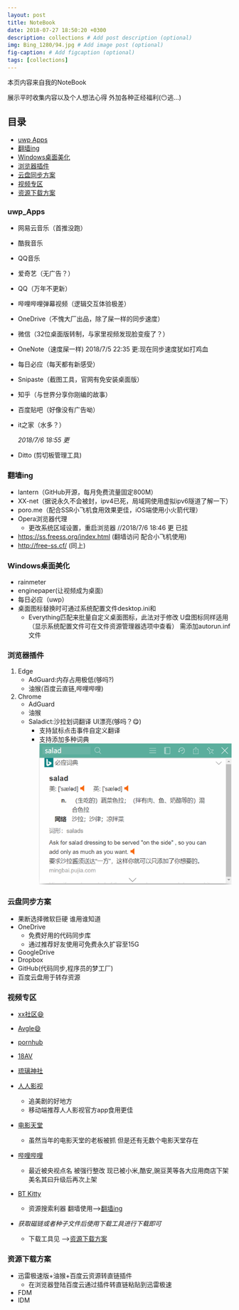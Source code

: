 ```yaml
---
layout: post
title: NoteBook
date: 2018-07-27 18:50:20 +0300
description: collections # Add post description (optional)
img: Bing_1280/94.jpg # Add image post (optional)
fig-caption: # Add figcaption (optional)
tags: [collections]
---
```


本页内容来自我的NoteBook

展示平时收集内容以及个人想法心得 外加各种正经福利(:no_mouth:逃...)

## 目录
* [uwp Apps](#uwp_Apps "uwp推荐")
* [翻墙ing](#翻墙ing "翻墙集合")
* [Windows桌面美化](#Windows桌面美化 "Windows桌面美化")
* [浏览器插件](#浏览器插件 "浏览器插件")
* [云盘同步方案](#云盘同步方案 "云盘同步方案")
* [视频专区](#视频专区 "视频资源专区")
* [资源下载方案](#资源下载方案 "资源下载方案")

### uwp_Apps
* 网易云音乐（首推没跑）
* 酷我音乐
* QQ音乐
* 爱奇艺（无广告？）
* QQ（万年不更新）
* 哔哩哔哩弹幕视频（逻辑交互体验极差）
* OneDrive（不愧大厂出品，除了屎一样的同步速度）
* 微信（32位桌面版转制，与家里视频发现脸变瘦了？）
* OneNote（速度屎一样)   2018/7/5 22:35 更:现在同步速度犹如打鸡血
* 每日必应（每天都有新感受）
* Snipaste（截图工具，官网有免安装桌面版）
* 知乎（与世界分享你刚编的故事）
* 百度贴吧（好像没有广告呦）
* it之家（水多？）

	*2018/7/6 18:55 更*
	
* Ditto (剪切板管理工具)

### 翻墙ing
* lantern（GitHub开源，每月免费流量固定800M）
* XX-net（据说永久不会被封，ipv4已死，局域网使用虚拟ipv6隧道了解一下）
* poro.me（配合SSR小飞机食用效果更佳，iOS端使用小火箭代理）
* Opera浏览器代理
	* 更改系统区域设置，重启浏览器  //2018/7/6 18:46  更 已挂
* https://ss.freess.org/index.html (翻墙访问 配合小飞机使用)
* http://free-ss.cf/ (同上)

### Windows桌面美化
* rainmeter
* enginepaper(让视频成为桌面)
* 每日必应（uwp）
* 桌面图标替换时可通过系统配置文件desktop.ini和
	* Everything匹配来批量自定义桌面图标，此法对于修改
	U盘图标同样适用（显示系统配置文件可在文件资源管理器选项中查看）
	需添加autorun.inf文件

### 浏览器插件
1. Edge
	* AdGuard:内存占用极低(够吗?)
	* 油猴(百度云直链,哔哩哔哩)
2. Chrome
	* AdGuard
	* 油猴
	* Saladict:沙拉划词翻译 UI漂亮(够吗？:yum:)
		* 支持鼠标点击事件自定义翻译
		* 支持添加多种词典
	![沙拉划词效果](/assets/img/NoteBook/Saladict.jpg "Saladict效果图")

### 云盘同步方案
* 果断选择微软巨硬 谁用谁知道
* OneDrive
	* 免费好用的代码同步库
	* 通过推荐好友使用可免费永久扩容至15G
* GoogleDrive
* Dropbox
* GitHub(代码同步,程序员的梦工厂)
* 百度云盘用于转存资源

### 视频专区
* [xx社区:smile:](http://t66y.com "你懂的")
* [Avgle:smile:](http://avgle.com "你懂的")
* [pornhub](http://pornhub.com "全球最大的那啥网站")
* [18AV](http://imgscloud.win "导航")
* [琉璃神社](http://liuli.pw "不正经番剧")
* [人人影视](http://zimuzu.tv "我爱人人")
	* 追美剧的好地方
	* 移动端推荐人人影视官方app食用更佳
* [电影天堂](http://dytt8.net "盗版的")
	* 虽然当年的电影天堂的老板被抓 但是还有无数个电影天堂存在
* [哔哩哔哩](http://bilibili.com "b站")
	* 最近被央视点名 被强行整改
	现已被小米,酷安,豌豆荚等各大应用商店下架
	美名其曰升级后再次上架
* [BT Kitty](http://cnbtkitty.org "搜索")
	* 资源搜索利器 翻墙使用-->[翻墙ing](#翻墙ing "翻墙ing")
	
* *获取磁链或者种子文件后使用下载工具进行下载即可*
	* 下载工具见 -->[资源下载方案](#资源下载方案 "资源下载方案")

### 资源下载方案
* 	迅雷极速版+油猴+百度云资源转直链插件
	* 在浏览器登陆百度云通过插件转直链粘贴到迅雷极速
* FDM
* IDM